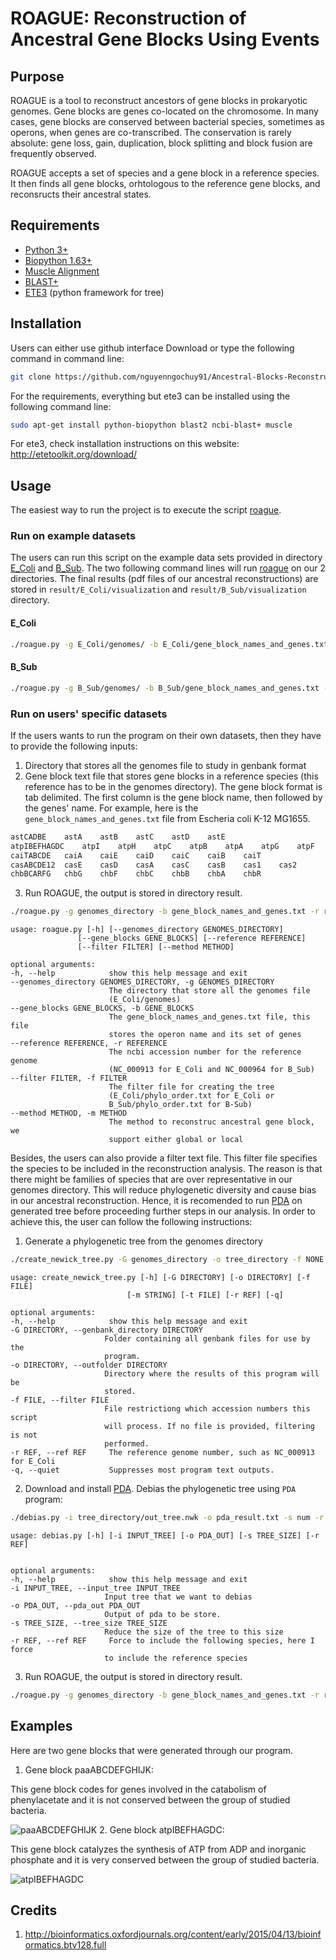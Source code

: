 # ROAGUE: **R**econstruction **o**f **A**ncestral **G**ene Blocks **U**sing **E**vents
## Purpose

ROAGUE is a tool to reconstruct ancestors of gene blocks in prokaryotic genomes. Gene blocks are genes co-located on the chromosome. In many cases, gene blocks are
conserved between bacterial species, sometimes as operons, when genes are co-transcribed. The conservation is rarely absolute: gene loss, gain, duplication, block
splitting and block fusion are frequently observed. 

ROAGUE accepts a set of species and a gene block in a reference species. It then finds all gene blocks, orhtologous to the reference gene blocks, and reconsructs their
ancestral states.

## Requirements
* [Python 3+](https://www.python.org/download/releases/3.0/)
* [Biopython 1.63+](http://biopython.org/wiki/Download)
* [Muscle Alignment](https://www.drive5.com/muscle/downloads.htm)
* [BLAST+](https://blast.ncbi.nlm.nih.gov/Blast.cgi?PAGE_TYPE=BlastDocs&DOC_TYPE=Download)
* [ETE3](http://etetoolkit.org/download/) (python framework for tree)

## Installation
Users can either use github interface Download or type the following command in command line:
```bash
git clone https://github.com/nguyenngochuy91/Ancestral-Blocks-Reconstruction
```
For the requirements, everything but ete3 can be installed using the following command line:
```bash
sudo apt-get install python-biopython blast2 ncbi-blast+ muscle
```

For ete3, check installation instructions on this website: http://etetoolkit.org/download/

## Usage

The easiest way to run the project is to execute the script [roague](https://github.com/nguyenngochuy91/Ancestral-Blocks-Reconstruction/blob/master/roague.py). 

### Run on example datasets
The users can run this script on the example data sets provided in directory [E_Coli](https://github.com/nguyenngochuy91/Ancestral-Blocks-Reconstruction/tree/master/E_Coli) and [B_Sub](https://github.com/nguyenngochuy91/Ancestral-Blocks-Reconstruction/tree/master/B_Sub). The two following command lines will run [roague](https://github.com/nguyenngochuy91/Ancestral-Blocks-Reconstruction/blob/master/roague.py) on our 2 directories. The final results (pdf files of our ancestral reconstructions) are stored in `result/E_Coli/visualization` and `result/B_Sub/visualization` directory.
#### E_Coli
```bash
./roague.py -g E_Coli/genomes/ -b E_Coli/gene_block_names_and_genes.txt -r NC_000913 -f E_Coli/phylo_order.txt -m global
```

#### B_Sub
```bash
./roague.py -g B_Sub/genomes/ -b B_Sub/gene_block_names_and_genes.txt -r NC_000964 -f B_Sub/phylo_order.txt -m global
```
### Run on users' specific datasets
If the users wants to run the program on their own datasets, then they have to provide the following inputs:
  1. Directory that stores all the genomes file to study in genbank format 
  2. Gene block text file that stores gene blocks in a reference species (this reference has to be in the genomes directory). The gene block format is tab delimited. The first column is the gene block name, then followed by the genes' name. For example, here is the `gene_block_names_and_genes.txt` file from Escheria coli K-12 MG1655.
```bash
astCADBE	astA	astB	astC	astD	astE
atpIBEFHAGDC	atpI	atpH	atpC	atpB	atpA	atpG	atpF	atpE	atpD
caiTABCDE	caiA	caiE	caiD	caiC	caiB	caiT
casABCDE12	casE	casD	casA	casC	casB	cas1	cas2
chbBCARFG	chbG	chbF	chbC	chbB	chbA	chbR
``` 
   3. Run ROAGUE, the output is stored in directory result.
  ```bash
  ./roague.py -g genomes_directory -b gene_block_names_and_genes.txt -r ref_accession -m global
  ```
  ```
  usage: roague.py [-h] [--genomes_directory GENOMES_DIRECTORY]
                 [--gene_blocks GENE_BLOCKS] [--reference REFERENCE]
                 [--filter FILTER] [--method METHOD]

optional arguments:
  -h, --help            show this help message and exit
  --genomes_directory GENOMES_DIRECTORY, -g GENOMES_DIRECTORY
                        The directory that store all the genomes file
                        (E_Coli/genomes)
  --gene_blocks GENE_BLOCKS, -b GENE_BLOCKS
                        The gene_block_names_and_genes.txt file, this file
                        stores the operon name and its set of genes
  --reference REFERENCE, -r REFERENCE
                        The ncbi accession number for the reference genome
                        (NC_000913 for E_Coli and NC_000964 for B_Sub)
  --filter FILTER, -f FILTER
                        The filter file for creating the tree
                        (E_Coli/phylo_order.txt for E_Coli or
                        B_Sub/phylo_order.txt for B-Sub)
  --method METHOD, -m METHOD
                        The method to reconstruc ancestral gene block, we
                        support either global or local
  ```
   
Besides, the users can also provide a filter text file. This filter file specifies the species to be included in the reconstruction analysis. The reason is that there might be families of species that are over representative in our genomes directory. This will reduce phylogenetic diversity and cause bias in our ancestral reconstruction. Hence, it is recomended to run [PDA](http://www.cibiv.at/software/pda/#download) on generated tree before proceeding further steps in our analysis. In order to achieve this, the user can follow the following instructions:
   1. Generate a phylogenetic tree from the genomes directory
   ```bash
   ./create_newick_tree.py -G genomes_directory -o tree_directory -f NONE -r ref_accession
   ```
   ```
   usage: create_newick_tree.py [-h] [-G DIRECTORY] [-o DIRECTORY] [-f FILE]
                             [-m STRING] [-t FILE] [-r REF] [-q]

optional arguments:
  -h, --help            show this help message and exit
  -G DIRECTORY, --genbank_directory DIRECTORY
                        Folder containing all genbank files for use by the
                        program.
  -o DIRECTORY, --outfolder DIRECTORY
                        Directory where the results of this program will be
                        stored.
  -f FILE, --filter FILE
                        File restrictiong which accession numbers this script
                        will process. If no file is provided, filtering is not
                        performed.
  -r REF, --ref REF     The reference genome number, such as NC_000913 for E_Coli
  -q, --quiet           Suppresses most program text outputs.

   ```
   2. Download and install [PDA](http://www.cibiv.at/software/pda/#download). Debias the phylogenetic tree using `PDA` program:
   ```bash
   ./debias.py -i tree_directory/out_tree.nwk -o pda_result.txt -s num -r ref_accession
   ```
   ```
   usage: debias.py [-h] [-i INPUT_TREE] [-o PDA_OUT] [-s TREE_SIZE] [-r REF]


optional arguments:
  -h, --help            show this help message and exit
  -i INPUT_TREE, --input_tree INPUT_TREE
                        Input tree that we want to debias
  -o PDA_OUT, --pda_out PDA_OUT
                        Output of pda to be store.
  -s TREE_SIZE, --tree_size TREE_SIZE
                        Reduce the size of the tree to this size
  -r REF, --ref REF     Force to include the following species, here I force
                        to include the reference species

   ```
   3. Run ROAGUE,  the output is stored in directory result. 
  ```bash
  ./roague.py -g genomes_directory -b gene_block_names_and_genes.txt -r ref_accession -f phylo_order.txt -m global
  ```




## Examples

Here are two gene blocks that were generated through our program. 
1. Gene block paaABCDEFGHIJK:

This gene block codes for genes involved in the catabolism of phenylacetate and it is not conserved between the group of studied bacteria.

![paaABCDEFGHIJK](https://github.com/nguyenngochuy91/Ancestral-Blocks-Reconstruction/blob/master/image/paa_global.jpg "Gene block paaABCDEFGHIJK")
2. Gene block atpIBEFHAGDC:

This gene block catalyzes the synthesis of ATP from ADP and inorganic phosphate and it is very conserved between the group of studied bacteria.

![atpIBEFHAGDC](https://github.com/nguyenngochuy91/Ancestral-Blocks-Reconstruction/blob/master/image/atp_global.jpg "Gene block atpIBEFHAGDC")
## Credits
1. http://bioinformatics.oxfordjournals.org/content/early/2015/04/13/bioinformatics.btv128.full 




